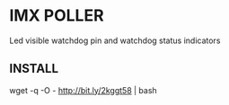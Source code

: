 # IMX POLLER
Led visible watchdog pin and watchdog status indicators

## INSTALL
wget -q -O - http://bit.ly/2kggt58 | bash
